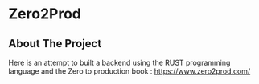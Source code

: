 <!-- Improved compatibility of back to top link: See: https://github.com/othneildrew/Best-README-Template/pull/73 -->

<a name="readme-top"></a>

# Zero2Prod

## About The Project

Here is an attempt to built a backend using the RUST programming language and the
Zero to production book : https://www.zero2prod.com/
